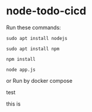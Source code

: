 # node-todo-cicd

Run these commands:


`sudo apt install nodejs`


`sudo apt install npm`


`npm install`

`node app.js`

or Run by docker compose

test

this is

